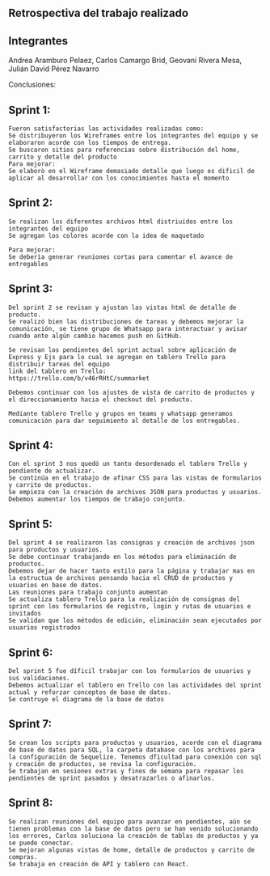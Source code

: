 ## Retrospectiva del trabajo realizado

## Integrantes 
Andrea Aramburo Pelaez, Carlos Camargo Brid, Geovani Rivera Mesa, Julián David Pérez Navarro

Conclusiones:

## Sprint 1:

    Fueron satisfactorias las actividades realizadas como:
    Se distribuyeron los Wireframes entre los integrantes del equipo y se elaboraron acorde con los tiempos de entrega.
    Se buscaron sitios para referencias sobre distribución del home, carrito y detalle del producto
    Para mejorar:
    Se elaborò en el Wireframe demasiado detalle que luego es dificil de aplicar al desarrollar con los conocimientos hasta el momento

## Sprint 2:

    Se realizan los diferentes archivos html distriuidos entre los integrantes del equipo
    Se agregan los colores acorde con la idea de maquetado

    Para mejorar:
    Se deberìa generar reuniones cortas para comentar el avance de entregables

## Sprint 3:

    Del sprint 2 se revisan y ajustan las vistas html de detalle de producto. 
    Se realizó bien las distribuciones de tareas y debemos mejorar la comunicación, se tiene grupo de Whatsapp para interactuar y avisar cuando ante algún cambio hacemos push en GitHub.

    Se revisan los pendientes del sprint actual sobre aplicación de Express y Ejs para lo cual se agregan en tablero Trello para distribuir tareas del equipo
    link del tablero en Trello:
    https://trello.com/b/v46rRHtC/summarket
    
    Debemos continuar con los ajustes de vista de carrito de productos y el direccionamiento hacia el checkout del producto. 

    Mediante tablero Trello y grupos en teams y whatsapp generamos comunicaciòn para dar seguimiento al detalle de los entregables.

## Sprint 4:

    Con el sprint 3 nos quedó un tanto desordenado el tablero Trello y pendiente de actualizar.
    Se continúa en el trabajo de afinar CSS para las vistas de formularios y carrito de productos.
    Se empieza con la creación de archivos JSON para productos y usuarios. 
    Debemos aumentar los tiempos de trabajo conjunto.    

## Sprint 5:

    Del sprint 4 se realizaron las consignas y creación de archivos json para productos y usuarios. 
    Se debe continuar trabajando en los métodos para eliminación de productos. 
    Debemos dejar de hacer tanto estilo para la página y trabajar mas en la estructua de archivos pensando hacia el CRUD de productos y usuarios en base de datos. 
    Las reuniones para trabajo conjunto aumentan 
    Se actualiza tablero Trello para la realización de consignas del sprint con los formularios de registro, login y rutas de usuarios e invitados
    Se validan que los métodos de edición, eliminación sean ejecutados por usuarios registrados

## Sprint 6:

    Del sprint 5 fue díficil trabajar con los formularios de usuarios y sus validaciones. 
    Debemos actualizar el tablero en Trello con las actividades del sprint actual y reforzar conceptos de base de datos. 
    Se contruye el diagrama de la base de datos

## Sprint 7:

    Se crean los scripts para productos y usuarios, acorde con el diagrama de base de datos para SQL, la carpeta database con los archivos para la configuración de Sequelize. Tenemos dficultad para conexión con sql y creación de productos, se revisa la configuración. 
    Se trabajan en sesiones extras y fines de semana para repasar los pendientes de sprint pasados y desatrazarlos o afinarlos.

## Sprint 8:

    Se realizan reuniones del equipo para avanzar en pendientes, aún se tienen problemas con la base de datos pero se han venido solucionando los errores, Carlos soluciona la creación de tablas de productos y ya se puede conectar. 
    Se mejoran algunas vistas de home, detalle de productos y carrito de compras.
    Se trabaja en creación de API y tablero con React. 